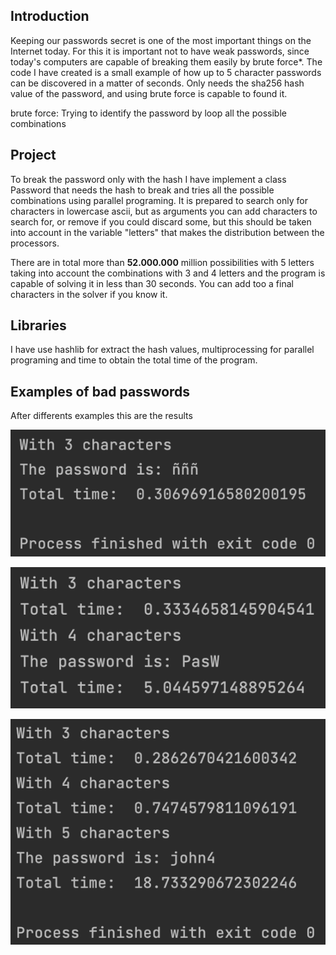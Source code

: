 <h2>Introduction</h2>
Keeping our passwords secret is one of the most important things on the Internet today. For this
it is important not to have weak passwords, since today's computers are capable of breaking them easily by brute force*. The code I have created is a small example of how up to 5 character passwords can be discovered in a matter of seconds. 
Only needs the sha256 hash value of the password, and using brute force is capable to found it.

brute force: Trying to identify the password by loop all the possible combinations

<h2>Project</h2>
To break the password only with the hash I have implement a class Password
that needs the hash to break and tries all the possible combinations
using parallel programing. 
It is prepared to search only for characters in lowercase ascii, 
but as arguments you can add characters to search for, or remove if you could discard some, 
but this should be taken into account in the variable "letters" that makes the distribution 
between the processors.

There are in total more than **52.000.000** million possibilities with 5 
letters taking into account the combinations with 3 and 4 letters and the program is capable of solving it in less than 30 seconds.
You can add too a final characters in the solver if you know it.

<h2>Libraries</h2>
I have use hashlib for extract the hash values, multiprocessing for parallel programing and time to obtain the total time of the program.

<h2>Examples of bad passwords</h2>
After differents examples this are the results

![Example 1](example1.jpg)


![Example 2](example2.jpg)


![Example 3](example3.jpg)